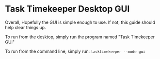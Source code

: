 # Task Timekeeper Desktop GUI

Overall, Hopefully the GUI is simple enough to use. If not, this guide should help clear things up.

To run from the desktop, simply run the program named "Task Timekeeper GUI"

To run from the command line, simply run: `tasktimekeeper --mode gui`
